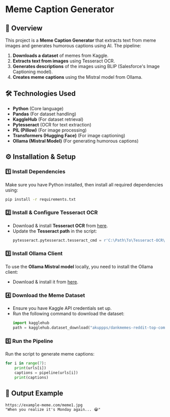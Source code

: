 # Meme Caption Generator  

## 📌 Overview  
This project is a **Meme Caption Generator** that extracts text from meme images and generates humorous captions using AI. The pipeline:  
1. **Downloads a dataset** of memes from Kaggle.  
2. **Extracts text from images** using Tesseract OCR.  
3. **Generates descriptions** of the images using BLIP (Salesforce's Image Captioning model).  
4. **Creates meme captions** using the Mistral model from Ollama.  

## 🛠️ Technologies Used  
- **Python** (Core language)  
- **Pandas** (For dataset handling)  
- **KaggleHub** (For dataset retrieval)  
- **Pytesseract** (OCR for text extraction)  
- **PIL (Pillow)** (For image processing)  
- **Transformers (Hugging Face)** (For image captioning)  
- **Ollama (Mistral Model)** (For generating humorous captions)  

## ⚙️ Installation & Setup  

### 1️⃣ Install Dependencies  
Make sure you have Python installed, then install all required dependencies using:  
```bash
pip install -r requirements.txt
```  

### 2️⃣ Install & Configure Tesseract OCR  
- Download & install **Tesseract OCR** from [here](https://github.com/UB-Mannheim/tesseract/wiki).  
- Update the **Tesseract path** in the script:  
  ```python
  pytesseract.pytesseract.tesseract_cmd = r'C:\Path\To\Tesseract-OCR\tesseract.exe'
  ```  

### 3️⃣ Install Ollama Client  
To use the **Ollama Mistral model** locally, you need to install the Ollama client:  
- Download & install it from [here](https://ollama.com/download).  

### 4️⃣ Download the Meme Dataset  
- Ensure you have Kaggle API credentials set up.  
- Run the following command to download the dataset:  
  ```python
  import kagglehub
  path = kagglehub.dataset_download("akuppps/dankmemes-reddit-top-comments")
  ```  

### 5️⃣ Run the Pipeline  
Run the script to generate meme captions:  
```python
for i in range(7):
    print(urls[i])
    captions = pipeline(urls[i])
    print(captions)
```  

## 🎯 Output Example  
```
https://example-meme.com/meme1.jpg
"When you realize it's Monday again... 😭"
```

